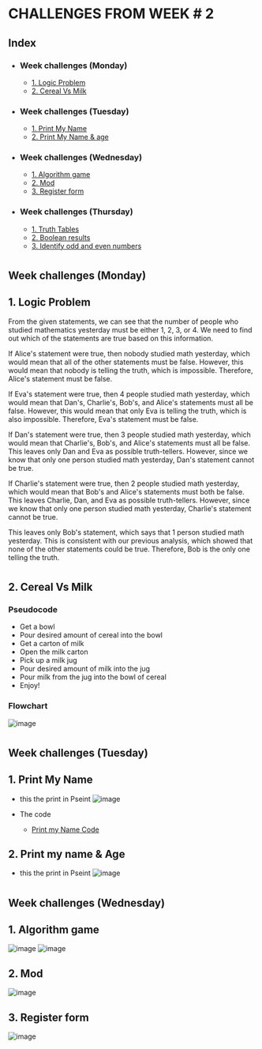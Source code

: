 # CHALLENGES FROM WEEK # 2 

## Index
- ### Week challenges (Monday)
    - [1. Logic Problem](#1-logic-problem)
    - [2. Cereal Vs Milk](#2-cereal-vs-milk)
- ### Week challenges (Tuesday)
    - [1. Print My Name](#1-print-my-name)
    - [2. Print My Name & age](#2-print-my-name--age)
- ### Week challenges (Wednesday)
    - [1. Algorithm game](#1-algorithm-game)
    - [2. Mod](#2-mod)
    - [3. Register form](#3-register-form)
- ### Week challenges (Thursday)
    - [1. Truth Tables]()
    - [2. Boolean results]()
    - [3. Identify odd and even numbers]()

#

## Week challenges (Monday)

## 1. Logic Problem

From the given statements, we can see that the number of people who studied mathematics yesterday must be either 1, 2, 3, or 4. We need to find out which of the statements are true based on this information.

If Alice's statement were true, then nobody studied math yesterday, which would mean that all of the other statements must be false. However, this would mean that nobody is telling the truth, which is impossible. Therefore, Alice's statement must be false.

If Eva's statement were true, then 4 people studied math yesterday, which would mean that Dan's, Charlie's, Bob's, and Alice's statements must all be false. However, this would mean that only Eva is telling the truth, which is also impossible. Therefore, Eva's statement must be false.

If Dan's statement were true, then 3 people studied math yesterday, which would mean that Charlie's, Bob's, and Alice's statements must all be false. This leaves only Dan and Eva as possible truth-tellers. However, since we know that only one person studied math yesterday, Dan's statement cannot be true.

If Charlie's statement were true, then 2 people studied math yesterday, which would mean that Bob's and Alice's statements must both be false. This leaves Charlie, Dan, and Eva as possible truth-tellers. However, since we know that only one person studied math yesterday, Charlie's statement cannot be true.

This leaves only Bob's statement, which says that 1 person studied math yesterday. This is consistent with our previous analysis, which showed that none of the other statements could be true. Therefore, Bob is the only one telling the truth.

#

## 2. Cereal Vs Milk


### Pseudocode
- Get a bowl
- Pour desired amount of cereal into the bowl
- Get a carton of milk
- Open the milk carton
- Pick up a milk jug
- Pour desired amount of milk into the jug
- Pour milk from the jug into the bowl of cereal
- Enjoy!

### Flowchart

![image](Cereal_Flowchart%20(1).jpg)

#

## Week challenges (Tuesday)

## 1. Print My Name

 - this the print in Pseint
![image](PrintMyName.png)

- The code
    - [Print my Name Code](MyName.psc)

## 2. Print my name & Age

- this the print in Pseint
![image](PrintName%26Age.png)

#

## Week challenges (Wednesday)

## 1. Algorithm game

![image](Level27.png)
![image](Level27success.png)

## 2. Mod

![image](Mod.png)

## 3. Register form

![image](Form.png)